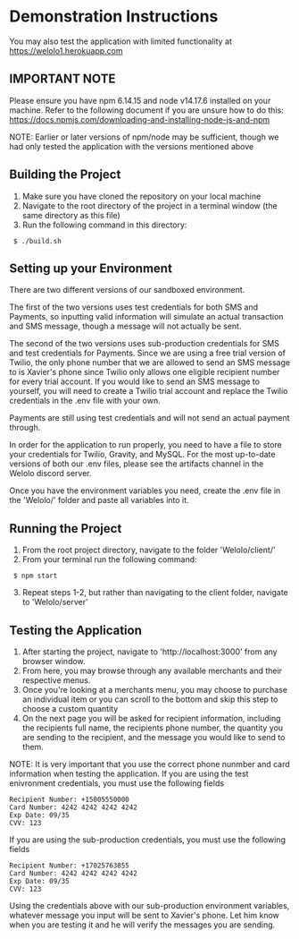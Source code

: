 # Demonstration Instructions
You may also test the application with limited functionality at https://welolo1.herokuapp.com

## IMPORTANT NOTE
Please ensure you have npm 6.14.15 and node v14.17.6 installed on your machine. Refer to the following document if you are unsure how to do this: https://docs.npmjs.com/downloading-and-installing-node-js-and-npm

NOTE: Earlier or later versions of npm/node may be sufficient, though we had only tested the application with the versions mentioned above

## Building the Project
1. Make sure you have cloned the repository on your local machine
2. Navigate to the root directory of the project in a terminal window (the same directory as this file)
3. Run the following command in this directory:
```
 $ ./build.sh
```

## Setting up your Environment
There are two different versions of our sandboxed environment. 

The first of the two versions uses test credentials for both SMS and Payments, so inputting valid information will simulate an actual transaction and SMS message, though a message will not actually be sent. 

The second of the two versions uses sub-production credentials for SMS and test credentials for Payments. Since we are using a free trial version of Twilio, the only phone number that we are allowed to send an SMS message to is Xavier's phone since Twilio only allows one eligible recipient number for every trial account. If you would like to send an SMS message to yourself, you will need to create a Twilio trial account and replace the Twilio credentials in the .env file with your own. 

Payments are still using test credentials and will not send an actual payment through.

In order for the application to run properly, you need to have a file to store your credentials for Twilio, Gravity, and MySQL. For the most up-to-date versions of both our .env files, please see the artifacts channel in the Welolo discord server.

Once you have the environment variables you need, create the .env file in the 'Welolo/' folder and paste all variables into it.

## Running the Project
1. From the root project directory, navigate to the folder 'Welolo/client/'
2. From your terminal run the following command:
```
 $ npm start
```
3. Repeat steps 1-2, but rather than navigating to the client folder, navigate to 'Welolo/server'

## Testing the Application
1. After starting the project, navigate to 'http://localhost:3000' from any browser window.
2. From here, you may browse through any available merchants and their respective menus.
3. Once you're looking at a merchants menu, you may choose to purchase an individual item or you can scroll to the bottom and skip this step to choose a custom quantity
4. On the next page you will be asked for recipient information, including the recipients full name, the recipients phone number, the quantity you are sending to the recipient, and the message you would like to send to them.

NOTE: It is very important that you use the correct phone nunmber and card information when testing the application. If you are using the test enivronment credentials, you must use the following fields
```
Recipient Number: +15005550000
Card Number: 4242 4242 4242 4242 
Exp Date: 09/35
CVV: 123
```
If you are using the sub-production credentials, you must use the following fields
```
Recipient Number: +17025763855
Card Number: 4242 4242 4242 4242 
Exp Date: 09/35
CVV: 123
```
Using the credentials above with our sub-production environment variables, whatever message you input will be sent to Xavier's phone. Let him know when you are testing it and he will verify the messages you are sending.

